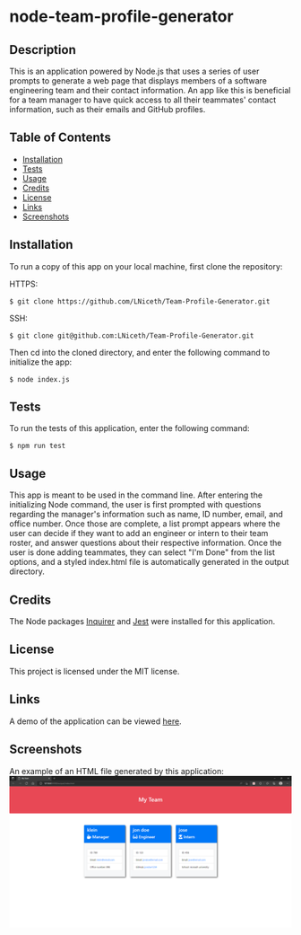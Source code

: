 # node-team-profile-generator

## Description

This is an application powered by Node.js that uses a series of user prompts to generate a web page that displays members of a software engineering team and their contact information. An app like this is beneficial for a team manager to have quick access to all their teammates' contact information, such as their emails and GitHub profiles.

## Table of Contents

- [Installation](#installation)
- [Tests](#tests)
- [Usage](#usage)
- [Credits](#credits)
- [License](#license)
- [Links](#links)
- [Screenshots](#screenshots)

## Installation

To run a copy of this app on your local machine, first clone the repository:

HTTPS:

```
$ git clone https://github.com/LNiceth/Team-Profile-Generator.git
```

SSH:

```
$ git clone git@github.com:LNiceth/Team-Profile-Generator.git
```

Then cd into the cloned directory, and enter the following command to initialize the app:

```
$ node index.js
```

## Tests

To run the tests of this application, enter the following command:

```
$ npm run test
```

## Usage

This app is meant to be used in the command line. After entering the initializing Node command, the user is first prompted with questions regarding the manager's information such as name, ID number, email, and office number. Once those are complete, a list prompt appears where the user can decide if they want to add an engineer or intern to their team roster, and answer questions about their respective information. Once the user is done adding teammates, they can select "I'm Done" from the list options, and a styled index.html file is automatically generated in the output directory.

## Credits

The Node packages [Inquirer](https://www.npmjs.com/package/inquirer) and [Jest](https://www.npmjs.com/package/jest) were installed for this application.

## License

This project is licensed under the MIT license.

## Links

A demo of the application can be viewed [here](https://youtu.be/UtM44b6dymE).

## Screenshots

An example of an HTML file generated by this application:
![screenshot of application](./assets/images/screenshot1.png)
